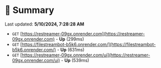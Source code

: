# 📖 Summary
Last updated: **5/10/2024, 7:28:28 AM**

- `GET` [https://restreamer-09gx.onrender.com](https://restreamer-09gx.onrender.com) - **Up** (299ms)
- `GET` [https://filestreambot-b5k6.onrender.com/](https://filestreambot-b5k6.onrender.com/) - **Up** (631ms)
- `GET` [https://restreamer-09gx.onrender.com/ui](https://restreamer-09gx.onrender.com/ui) - **Up** (539ms)
